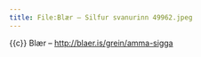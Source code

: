 ```yaml
---
title: File:Blær – Silfur svanurinn 49962.jpeg
---
```


{{c}} Blær – http://blaer.is/grein/amma-sigga